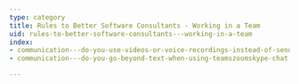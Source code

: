 ```yaml
---
type: category
title: Rules to Better Software Consultants - Working in a Team
uid: rules-to-better-software-consultants---working-in-a-team
index:
- communication---do-you-use-videos-or-voice-recordings-instead-of-sending-long-emails
- communication---do-you-go-beyond-text-when-using-teamszoomskype-chat

---
```

 

